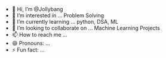 - 👋 Hi, I’m @Jollybang
- 👀 I’m interested in ... Problem Solving
- 🌱 I’m currently learning ... python, DSA, ML
- 💞️ I’m looking to collaborate on ... Machine Learning Projects
- 📫 How to reach me ...
- 😄 Pronouns: ...
- ⚡ Fun fact: ...

<!---
Jollybang/Jollybang is a ✨ special ✨ repository because its `README.md` (this file) appears on your GitHub profile.
You can click the Preview link to take a look at your changes.
--->
